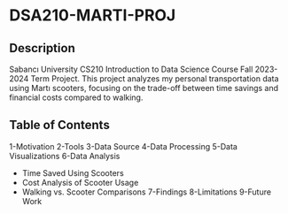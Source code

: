 # DSA210-MARTI-PROJ

## Description

Sabancı University CS210 Introduction to Data Science Course Fall 2023-2024 Term Project.
This project analyzes my personal transportation data using Martı scooters, focusing on the trade-off between time savings and financial costs compared to walking.

## Table of Contents
1-Motivation
2-Tools
3-Data Source
4-Data Processing
5-Data Visualizations
6-Data Analysis
  * Time Saved Using Scooters
  * Cost Analysis of Scooter Usage
  * Walking vs. Scooter Comparisons
7-Findings
8-Limitations
9-Future Work
